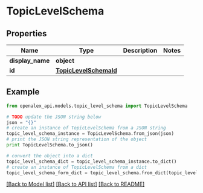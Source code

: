 # TopicLevelSchema


## Properties

Name | Type | Description | Notes
------------ | ------------- | ------------- | -------------
**display_name** | **object** |  | 
**id** | [**TopicLevelSchemaId**](TopicLevelSchemaId.md) |  | 

## Example

```python
from openalex_api.models.topic_level_schema import TopicLevelSchema

# TODO update the JSON string below
json = "{}"
# create an instance of TopicLevelSchema from a JSON string
topic_level_schema_instance = TopicLevelSchema.from_json(json)
# print the JSON string representation of the object
print TopicLevelSchema.to_json()

# convert the object into a dict
topic_level_schema_dict = topic_level_schema_instance.to_dict()
# create an instance of TopicLevelSchema from a dict
topic_level_schema_form_dict = topic_level_schema.from_dict(topic_level_schema_dict)
```
[[Back to Model list]](../README.md#documentation-for-models) [[Back to API list]](../README.md#documentation-for-api-endpoints) [[Back to README]](../README.md)


